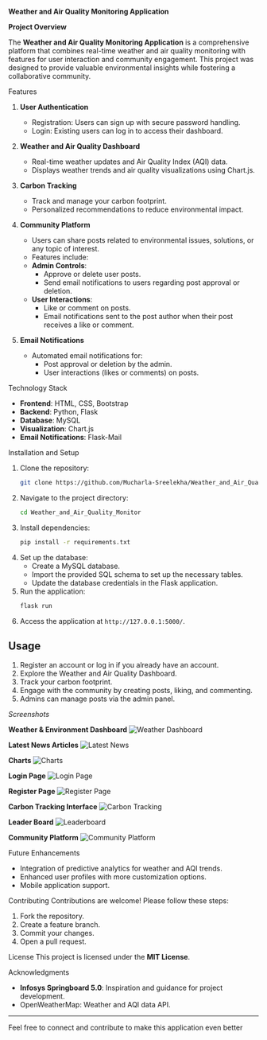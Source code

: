 **Weather and Air Quality Monitoring Application**

**Project Overview**

The **Weather and Air Quality Monitoring Application** is a comprehensive platform that combines real-time weather and air quality monitoring with features for user interaction and community engagement. This project was designed to provide valuable environmental insights while fostering a collaborative community.

Features

1. **User Authentication**
    - Registration: Users can sign up with secure password handling.
    - Login: Existing users can log in to access their dashboard.

2. **Weather and Air Quality Dashboard**
    - Real-time weather updates and Air Quality Index (AQI) data.
    - Displays weather trends and air quality visualizations using Chart.js.

3. **Carbon Tracking**
    - Track and manage your carbon footprint.
    - Personalized recommendations to reduce environmental impact.

4. **Community Platform**
    - Users can share posts related to environmental issues, solutions, or any topic of interest.
    - Features include:
    - **Admin Controls**: 
        - Approve or delete user posts.
        - Send email notifications to users regarding post approval or deletion.
    - **User Interactions**:
        - Like or comment on posts.
        - Email notifications sent to the post author when their post receives a like or comment.

5. **Email Notifications**
   - Automated email notifications for:
       - Post approval or deletion by the admin.
       - User interactions (likes or comments) on posts.

Technology Stack
  - **Frontend**: HTML, CSS, Bootstrap
  - **Backend**: Python, Flask
  - **Database**: MySQL
  - **Visualization**: Chart.js
  - **Email Notifications**: Flask-Mail

Installation and Setup
1. Clone the repository:
   ```bash
   git clone https://github.com/Mucharla-Sreelekha/Weather_and_Air_Quality_Monitor.git
   ```
2. Navigate to the project directory:
   ```bash
   cd Weather_and_Air_Quality_Monitor
   ```
3. Install dependencies:
   ```bash
   pip install -r requirements.txt
   ```
4. Set up the database:
   - Create a MySQL database.
   - Import the provided SQL schema to set up the necessary tables.
   - Update the database credentials in the Flask application.
5. Run the application:
   ```bash
   flask run
   ```
6. Access the application at `http://127.0.0.1:5000/`.

## Usage
1. Register an account or log in if you already have an account.
2. Explore the Weather and Air Quality Dashboard.
3. Track your carbon footprint.
4. Engage with the community by creating posts, liking, and commenting.
5. Admins can manage posts via the admin panel.

*Screenshots*

**Weather & Environment Dashboard**
![Weather Dashboard](https://github.com/user-attachments/assets/b5226369-bd90-481e-9bf8-318eeb293787)


**Latest News Articles**
![Latest News](https://github.com/user-attachments/assets/a897b0dd-ff56-48bb-8b9a-1180c1d850c5)


**Charts**
![Charts](https://github.com/user-attachments/assets/0361d6a2-f0e4-4248-ad39-f50bc0781df5)

**Login Page**
![Login Page](https://github.com/user-attachments/assets/c96fb4b2-e893-4b14-8766-75c0333a11c6)


**Register Page**
![Register Page](https://github.com/user-attachments/assets/8447d945-87c6-4a51-9e00-07112670306a)


**Carbon Tracking Interface**
![Carbon Tracking](https://github.com/user-attachments/assets/639dcc26-1c6f-473e-9643-5ab0d80d2613)


**Leader Board**
![Leaderboard](https://github.com/user-attachments/assets/7ab3e48b-3f09-4680-bf54-126263f8c13e)


**Community Platform**
![Community Platform](https://github.com/user-attachments/assets/78cb5289-c7be-4ddb-83fb-ec4d4b0174d0)



Future Enhancements
- Integration of predictive analytics for weather and AQI trends.
- Enhanced user profiles with more customization options.
- Mobile application support.

Contributing
Contributions are welcome! Please follow these steps:
1. Fork the repository.
2. Create a feature branch.
3. Commit your changes.
4. Open a pull request.

License
This project is licensed under the **MIT License**.

Acknowledgments
- **Infosys Springboard 5.0**: Inspiration and guidance for project development.
- OpenWeatherMap: Weather and AQI data API.

---
Feel free to connect and contribute to make this application even better
